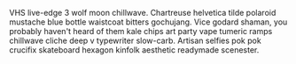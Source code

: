 VHS live-edge 3 wolf moon chillwave. Chartreuse helvetica tilde polaroid mustache blue bottle waistcoat bitters gochujang. Vice godard shaman, you probably haven't heard of them kale chips art party vape tumeric ramps chillwave cliche deep v typewriter slow-carb. Artisan selfies pok pok crucifix skateboard hexagon kinfolk aesthetic readymade scenester.